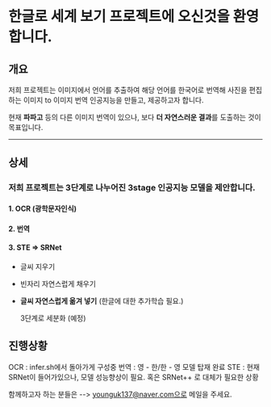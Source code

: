 # 한글로 세계 보기 프로젝트에 오신것을 환영합니다. 

## 개요

저희 프로젝트는 이미지에서 언어를 추출하여 해당 언어를 한국어로 번역해 사진을 편집하는 이미지 to 이미지 번역 인공지능을 만들고, 제공하고자 합니다. 

현재 **파파고** 등의 다른 이미지 번역이 있으나, 보다 **더 자연스러운 결과**를 도출하는 것이 목표입니다. 

---
## 상세

### 저희 프로젝트는 3단계로 나누어진 3stage 인공지능 모델을 제안합니다.
#### 1. OCR (광학문자인식)
#### 2. 번역
#### 3. STE => SRNet 
- 글씨 지우기
- 빈자리 자연스럽게 채우기
- **글씨 자연스럽게 옮겨 넣기** (한글에 대한 추가학습 필요.)

  3단계로 세분화 (예정)

## 진행상황
OCR : infer.sh에서 돌아가게 구성중
번역 : 영 - 한/한 - 영 모델 탑재 완료
STE : 현재 SRNet이 들어가있으나, 모델 성능향상이 필요. 혹은 SRNet++ 로 대체가 필요한 상황





함께하고자 하는 분들은 --> younguk137@naver.com으로 메일을 주세요.
